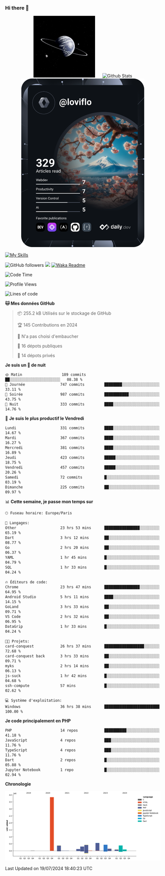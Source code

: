 ### Hi there 👋

<p align="center">
  <img src="https://github.com/Loviflo/Loviflo/blob/main/img/portrait.jpg" alt="Loviflo" height="200" style="margin-right: 20px"/>
  <img src="https://github-readme-stats.vercel.app/api?username=Loviflo&show_icons=true&theme=graywhite" alt="Github Stats" />
  <a href="https://app.daily.dev/loviflo"><img src="https://github.com/loviflo/loviflo/blob/main/devcard.svg" width="400" alt="Loviflo's Dev Card"/></a>
</p>

[![My Skills](https://skillicons.dev/icons?i=php,laravel,symfony,dotnet,cs,nodejs,mysql,postgres,js,ts,html,css,sass,angular,react,electron,docker,webpack,vscode,figma,git,github,gitlab,nginx,postman&perline=5)](https://skillicons.dev)

![GitHub followers](https://img.shields.io/github/followers/Loviflo?label=Follow&style=social)
![](https://visitor-badge.glitch.me/badge?page_id=Loviflo.Loviflo)
[![Waka Readme](https://github.com/Loviflo/Loviflo/actions/workflows/update-stats.yml/badge.svg)](https://github.com/Loviflo/Loviflo/actions/workflows/update-stats.yml)

<!--START_SECTION:waka-->
![Code Time](http://img.shields.io/badge/Code%20Time-2%2C299%20hrs%208%20mins-blue)

![Profile Views](http://img.shields.io/badge/Vues%20du%20profil-0-blue)

![Lines of code](https://img.shields.io/badge/Depuis%20Hello%20World%2C%20j%27ai%20%C3%A9crit-6.7%20million%20Lignes%20de%20code-blue)

**🐱 Mes données GitHub** 

> 📦 255.2 kB Utilisés sur le stockage de GitHub 
 > 
> 🏆 145 Contributions en 2024
 > 
> 🚫 N'a pas choisi d'embaucher
 > 
> 📜 16 dépots publiques 
 > 
> 🔑 14 dépots privés 
 > 
**Je suis un 🦉 de nuit** 

```text
🌞 Matin                  189 commits         ██░░░░░░░░░░░░░░░░░░░░░░░   08.38 % 
🌆 Journée                747 commits         ████████░░░░░░░░░░░░░░░░░   33.11 % 
🌃 Soirée                 987 commits         ███████████░░░░░░░░░░░░░░   43.75 % 
🌙 Nuit                   333 commits         ████░░░░░░░░░░░░░░░░░░░░░   14.76 % 
```
📅 **Je suis le plus productif le Vendredi** 

```text
Lundi                    331 commits         ████░░░░░░░░░░░░░░░░░░░░░   14.67 % 
Mardi                    367 commits         ████░░░░░░░░░░░░░░░░░░░░░   16.27 % 
Mercredi                 381 commits         ████░░░░░░░░░░░░░░░░░░░░░   16.89 % 
Jeudi                    423 commits         █████░░░░░░░░░░░░░░░░░░░░   18.75 % 
Vendredi                 457 commits         █████░░░░░░░░░░░░░░░░░░░░   20.26 % 
Samedi                   72 commits          █░░░░░░░░░░░░░░░░░░░░░░░░   03.19 % 
Dimanche                 225 commits         ██░░░░░░░░░░░░░░░░░░░░░░░   09.97 % 
```


📊 **Cette semaine, je passe mon temps sur** 

```text
🕑︎ Fuseau horaire: Europe/Paris

💬 Langages: 
Other                    23 hrs 53 mins      ████████████████░░░░░░░░░   65.19 % 
Dart                     3 hrs 12 mins       ██░░░░░░░░░░░░░░░░░░░░░░░   08.77 % 
Go                       2 hrs 20 mins       ██░░░░░░░░░░░░░░░░░░░░░░░   06.37 % 
YAML                     1 hr 45 mins        █░░░░░░░░░░░░░░░░░░░░░░░░   04.79 % 
SQL                      1 hr 33 mins        █░░░░░░░░░░░░░░░░░░░░░░░░   04.24 % 

🔥 Éditeurs de code: 
Chrome                   23 hrs 47 mins      ████████████████░░░░░░░░░   64.95 % 
Android Studio           5 hrs 11 mins       ████░░░░░░░░░░░░░░░░░░░░░   14.15 % 
GoLand                   3 hrs 33 mins       ██░░░░░░░░░░░░░░░░░░░░░░░   09.71 % 
VS Code                  2 hrs 32 mins       ██░░░░░░░░░░░░░░░░░░░░░░░   06.95 % 
DataGrip                 1 hr 33 mins        █░░░░░░░░░░░░░░░░░░░░░░░░   04.24 % 

🐱‍💻 Projets: 
card-conquest            26 hrs 37 mins      ██████████████████░░░░░░░   72.68 % 
card-conquest back       3 hrs 33 mins       ██░░░░░░░░░░░░░░░░░░░░░░░   09.71 % 
myks                     2 hrs 14 mins       ██░░░░░░░░░░░░░░░░░░░░░░░   06.13 % 
js-suck                  1 hr 42 mins        █░░░░░░░░░░░░░░░░░░░░░░░░   04.68 % 
ssh-compute              57 mins             █░░░░░░░░░░░░░░░░░░░░░░░░   02.62 % 

💻 Système d'exploitation: 
Windows                  36 hrs 38 mins      █████████████████████████   100.00 % 
```

**Je code principalement en PHP** 

```text
PHP                      14 repos            ██████████░░░░░░░░░░░░░░░   41.18 % 
JavaScript               4 repos             ███░░░░░░░░░░░░░░░░░░░░░░   11.76 % 
TypeScript               4 repos             ███░░░░░░░░░░░░░░░░░░░░░░   11.76 % 
Dart                     2 repos             █░░░░░░░░░░░░░░░░░░░░░░░░   05.88 % 
Jupyter Notebook         1 repo              █░░░░░░░░░░░░░░░░░░░░░░░░   02.94 % 
```



**Chronologie**

![Lines of Code chart](https://raw.githubusercontent.com/Loviflo/Loviflo/main/assets/bar_graph.png)


 Last Updated on 19/07/2024 18:40:23 UTC
<!--END_SECTION:waka-->
